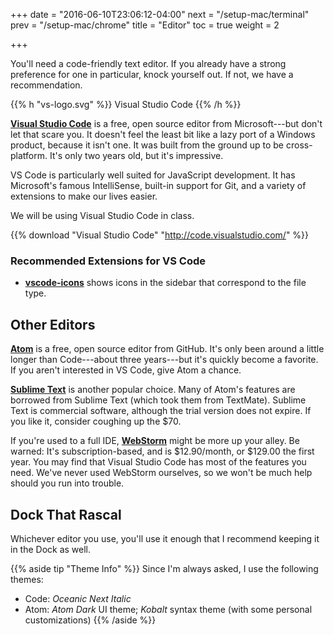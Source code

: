 +++
date = "2016-06-10T23:06:12-04:00"
next = "/setup-mac/terminal"
prev = "/setup-mac/chrome"
title = "Editor"
toc = true
weight = 2

+++

You'll need a code-friendly text editor. If you already have a strong preference for one in particular, knock yourself out. If not, we have a recommendation.

{{% h "vs-logo.svg" %}}
Visual Studio Code
{{% /h %}}

**[Visual Studio Code](http://code.visualstudio.com/)** is a free, open source editor from Microsoft---but don't let that scare you. It doesn't feel the least bit like a lazy port of a Windows product, because it isn't one. It was built from the ground up to be cross-platform. It's only two years old, but it's impressive.

VS Code is particularly well suited for JavaScript development. It has Microsoft's famous IntelliSense, built-in support for Git, and a variety of extensions to make our lives easier.

We will be using Visual Studio Code in class.

{{% download "Visual Studio Code" "http://code.visualstudio.com/" %}}

### Recommended Extensions for VS Code

* [**vscode-icons**](https://marketplace.visualstudio.com/items?itemName=robertohuertasm.vscode-icons) shows icons in the sidebar that correspond to the file type.

## Other Editors

**[Atom](https://atom.io/)** is a free, open source editor from GitHub. It's only been around a little longer than Code---about three years---but it's quickly become a favorite. If you aren't interested in VS Code, give Atom a chance.

**[Sublime Text](https://www.sublimetext.com/)** is another popular choice. Many of Atom's features are borrowed from Sublime Text (which took them from TextMate). Sublime Text is commercial software, although the trial version does not expire. If you like it, consider coughing up the $70.

If you're used to a full IDE, **[WebStorm](http://www.jetbrains.com/webstorm/)** might be more up your alley. Be warned: It's subscription-based, and is $12.90/month, or $129.00 the first year. You may find that Visual Studio Code has most of the features you need. We've never used WebStorm ourselves, so we won't be much help should you run into trouble.

## Dock That Rascal

Whichever editor you use, you'll use it enough that I recommend keeping it in the Dock as well.

{{% aside tip "Theme Info" %}}
Since I'm always asked, I use the following themes:

* Code: _Oceanic Next Italic_
* Atom: _Atom Dark_ UI theme; _Kobalt_ syntax theme (with some personal customizations)
{{% /aside %}}

